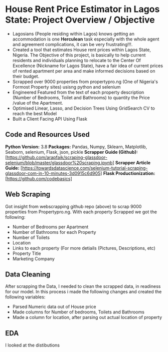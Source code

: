 # House Rent Price Estimator in Lagos State: Project Overview / Objective
- Lagosians (People residing within Lagos) knows getting an accommodation is one **Herculean** task especially with the whole agent and agreement complications, it can be very frustrating!!!. 
- Created a tool that estimates House rent prices within Lagos State, Nigeria. The Objective of this project, is basically to help current residents and individuals planning to relocate to the Center Of Excellence (Nickname for Lagos State), have a fair idea of current prices of rented apartment per area and make informed decisions based on their budget.
- Scrapped over 9000 properties from propertypro.ng (One of Nigeria's Formost Property sites) usisng python and selenium
- Engineered Featured from the text of each property description (Number of Bedrooms, Toilet and Bathrooms) to quantity the Price /value of the Apartment.
- Optimised Linear, Lasso, and Decision Trees Using GridSearch CV to reach the best Model
- Built a Client Facing API Using Flask

## Code and Resources Used 
**Python Version:** 3.8
**Packages:** Pandas, Numpy, Sklearn, Matplotlib, Seaborn, selenium, Flask, json, pickle
**Scrapper Guide (Github):** [https://github.com/arapfaik/scraping-glassdoor-selenium/blob/master/glassdoor%20scraping.ipynb]
**Scrapper Article Guide:** [https://towardsdatascience.com/selenium-tutorial-scraping-glassdoor-com-in-10-minutes-3d0915c6d905]
**Flask Productionization:** [https://github.com/codebasics]

## Web Scraping 
Got insight from webscrapping github repo (above) to scrap 9000 properties from Propertypro.ng. With each property Scrapped we got the following:
- Number of Bedrooms per Apartment
- Number of Bathrooms for each Property
- Number of Toilets
- Location 
- Links to each property (For more detiails (Pictures, Descriptions, etc)
- Property Title
- Marketing Company

## Data Cleaning
 After scrapping the Data, I needed to clean the scrapped data, in readiness for our model. In this process i made the following changes and created the following variables:
 
 - Parsed Numeric data out of House price
 - Made columns for Number of bedrooms, Toilets and Bathrooms
 - Made a column for location, after parsing out actual location of property
 
## EDA
I looked at the distibutions 
